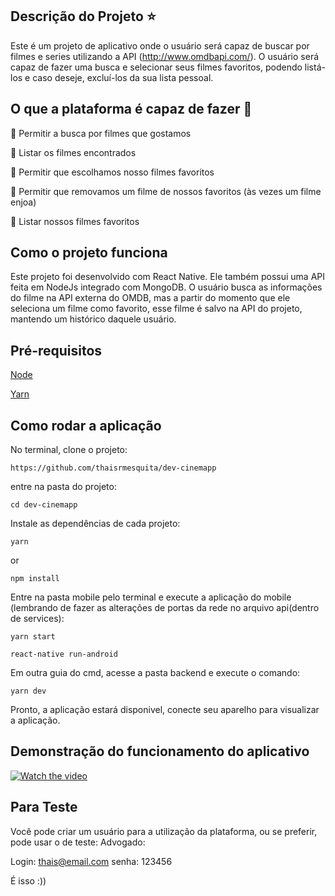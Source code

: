 ## Descrição do Projeto :star:
Este é um projeto de aplicativo onde o usuário será capaz de buscar por filmes e series utilizando a API (http://www.omdbapi.com/).
O usuário será capaz de fazer uma busca e selecionar seus filmes favoritos, podendo listá-los e caso deseje, excluí-los da sua lista pessoal.

## O que a plataforma é capaz de fazer :checkered_flag:

:small_blue_diamond: Permitir a busca por filmes que gostamos

:small_blue_diamond: Listar os filmes encontrados

:small_blue_diamond: Permitir que escolhamos nosso filmes favoritos

:small_blue_diamond: Permitir que removamos um filme de nossos favoritos (às vezes um filme enjoa)

:small_blue_diamond: Listar nossos filmes favoritos

## Como o projeto funciona

Este projeto foi desenvolvido com React Native. Ele também possui uma API feita em NodeJs integrado com MongoDB. 
O usuário busca as informações do filme na API externa do OMDB, mas a partir do momento que ele seleciona um filme como favorito, esse filme é salvo na API do projeto, mantendo um histórico daquele usuário. 

## Pré-requisitos

[Node](https://nodejs.org/en/download/)

[Yarn](https://yarnpkg.com/)

## Como rodar a aplicação 

No terminal, clone o projeto: 

```
https://github.com/thaisrmesquita/dev-cinemapp
```

entre na pasta do projeto:

```
cd dev-cinemapp
```

Instale as dependências de cada projeto:
```
yarn
```
or 

```
npm install
```


Entre na pasta mobile pelo terminal e execute a aplicação do mobile (lembrando de fazer as alterações de portas da rede no arquivo api(dentro de services):

```
yarn start
```
```
react-native run-android
```

Em outra guia do cmd, acesse a pasta backend e execute o comando:
```
yarn dev
```

Pronto, a aplicação estará disponivel, conecte seu aparelho para visualizar a aplicação.
## Demonstração do funcionamento do aplicativo

[![Watch the video](https://img.youtube.com/vi/dbtR-sjYGMo/hqdefault.jpg)](https://youtu.be/dbtR-sjYGMo)

## Para Teste
Você pode criar um usuário para a utilização da plataforma, ou se preferir, pode usar o de teste:
Advogado:

Login: thais@email.com
senha: 123456

É isso :))


